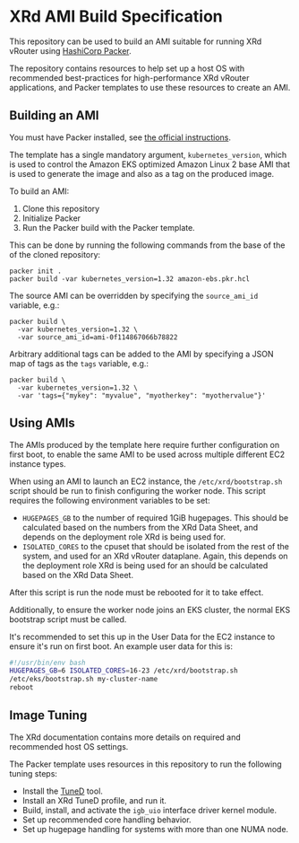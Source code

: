 # XRd AMI Build Specification

This repository can be used to build an AMI suitable for running
XRd vRouter using [HashiCorp Packer](https://www.packer.io/).

The repository contains resources to help set up a host OS with recommended
best-practices for high-performance XRd vRouter applications, and Packer
templates to use these resources to create an AMI.

## Building an AMI

You must have Packer installed, see
[the official instructions](https://developer.hashicorp.com/packer/downloads).

The template has a single mandatory argument, `kubernetes_version`, which
is used to control the Amazon EKS optimized Amazon Linux 2 base AMI that
is used to generate the image and also as a tag on the produced image.

To build an AMI:
  1. Clone this repository
  2. Initialize Packer
  3. Run the Packer build with the Packer template.

This can be done by running the following commands from the base of the of
the cloned repository:

```
packer init .
packer build -var kubernetes_version=1.32 amazon-ebs.pkr.hcl
```

The source AMI can be overridden by specifying the `source_ami_id` variable,
e.g.:

```
packer build \
  -var kubernetes_version=1.32 \
  -var source_ami_id=ami-0f114867066b78822
```

Arbitrary additional tags can be added to the AMI by specifying a JSON
map of tags as the `tags` variable, e.g.:

```
packer build \
  -var kubernetes_version=1.32 \
  -var 'tags={"mykey": "myvalue", "myotherkey": "myothervalue"}'
```

## Using AMIs

The AMIs produced by the template here require further configuration
on first boot, to enable the same AMI to be used across multiple different
EC2 instance types.

When using an AMI to launch an EC2 instance, the `/etc/xrd/bootstrap.sh`
script should be run to finish configuring the worker node. This script
requires the following environment variables to be set:
  - `HUGEPAGES_GB` to the number of required 1GiB hugepages. This should be
    calculated based on the numbers from the XRd Data Sheet, and depends
    on the deployment role XRd is being used for.
  - `ISOLATED_CORES` to the cpuset that should be isolated from the
    rest of the system, and used for an XRd vRouter dataplane. Again, this
    depends on the deployment role XRd is being used for an should be
    calculated based on the XRd Data Sheet.

After this script is run the node must be rebooted for it to take effect.

Additionally, to ensure the worker node joins an EKS cluster, the normal
EKS bootstrap script must be called.

It's recommended to set this up in the User Data for the EC2 instance
to ensure it's run on first boot. An example user data for this is:

```bash
#!/usr/bin/env bash
HUGEPAGES_GB=6 ISOLATED_CORES=16-23 /etc/xrd/bootstrap.sh
/etc/eks/bootstrap.sh my-cluster-name
reboot
```

## Image Tuning

The XRd documentation contains more details on required and recommended
host OS settings.

The Packer template uses resources in this repository to run the following
tuning steps:
  - Install the [TuneD](https://github.com/redhat-performance/tuned) tool.
  - Install an XRd TuneD profile, and run it.
  - Build, install, and activate the `igb_uio` interface driver kernel module.
  - Set up recommended core handling behavior.
  - Set up hugepage handling for systems with more than one NUMA node.
